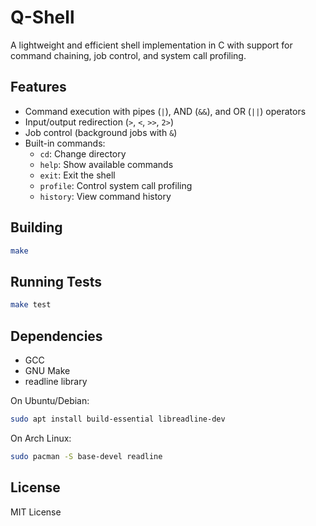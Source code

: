 # Q-Shell

A lightweight and efficient shell implementation in C with support for command chaining, job control, and system call profiling.

## Features

- Command execution with pipes (`|`), AND (`&&`), and OR (`||`) operators
- Input/output redirection (`>`, `<`, `>>`, `2>`)
- Job control (background jobs with `&`)
- Built-in commands:
  - `cd`: Change directory
  - `help`: Show available commands
  - `exit`: Exit the shell
  - `profile`: Control system call profiling
  - `history`: View command history

## Building

```bash
make
```

## Running Tests

```bash
make test
```

## Dependencies

- GCC
- GNU Make
- readline library

On Ubuntu/Debian:
```bash
sudo apt install build-essential libreadline-dev
```

On Arch Linux:
```bash
sudo pacman -S base-devel readline
```

## License

MIT License 